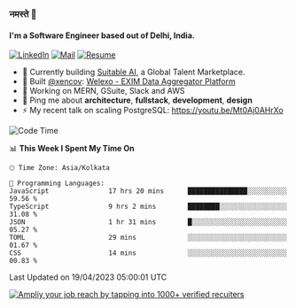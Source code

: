 ### नमस्ते 🙏

#### I'm a Software Engineer based out of Delhi, India.

[![LinkedIn](https://img.shields.io/badge/linkedin-%230077B5.svg)](https://linkedin.com/in/sambhav2612)
[![Mail](https://img.shields.io/badge/gmail-D14836)](mailto:sambhavjain2612@gmail.com)
[![Resume](https://img.shields.io/badge/resume-%23#FFFF00.svg)](https://mega.nz/file/IjA3yaoB#BFfQg1-aKva0piAd_wWs8Hf5dlnYRQ2ZkwtYwNMzBhA)

- 🏢 Currently building [Suitable AI](https://suitable.ai), a Global Talent Marketplace.
- 💅 Built [@xencov](https://github.com/xencov): [Welexo - EXIM Data Aggregator Platform](https://welexo.com)
- 🌱 Working on MERN, GSuite, Slack and AWS
- 💬 Ping me about **architecture**, **fullstack**, **development**, **design**
- ⚡️ My recent talk on scaling PostgreSQL: https://youtu.be/Mt0Aj0AHrXo

<!--START_SECTION:waka-->
![Code Time](http://img.shields.io/badge/Code%20Time-3%2C366%20hrs%2058%20mins-blue)

📊 **This Week I Spent My Time On** 

```text
🕑︎ Time Zone: Asia/Kolkata

💬 Programming Languages: 
JavaScript               17 hrs 20 mins      ███████████████░░░░░░░░░░   59.56 % 
TypeScript               9 hrs 2 mins        ████████░░░░░░░░░░░░░░░░░   31.08 % 
JSON                     1 hr 31 mins        █░░░░░░░░░░░░░░░░░░░░░░░░   05.27 % 
TOML                     29 mins             ░░░░░░░░░░░░░░░░░░░░░░░░░   01.67 % 
CSS                      14 mins             ░░░░░░░░░░░░░░░░░░░░░░░░░   00.83 % 
```


 Last Updated on 19/04/2023 05:00:01 UTC
<!--END_SECTION:waka-->

[![Ampliy your job reach by tapping into 1000+ verified recuiters](https://user-images.githubusercontent.com/19583619/212717528-45b497fd-e886-4452-90fe-93829667bd63.png)](https://app.suitable.ai/login)


